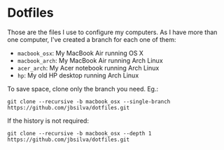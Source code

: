 # Dotfiles

Those are the files I use to configure my computers. As I have more than one
computer, I've created a branch for each one of them:

- `macbook_osx`: My MacBook Air running OS X
- `macbook_arch`: My MacBook Air running Arch Linux
- `acer_arch`: My Acer notebook running Arch Linux
- `hp`: My old HP desktop running Arch Linux


To save space, clone only the branch you need. Eg.:

    git clone --recursive -b macbook_osx --single-branch https://github.com/jbsilva/dotfiles.git

If the history is not required:

    git clone --recursive -b macbook_osx --depth 1 https://github.com/jbsilva/dotfiles.git
